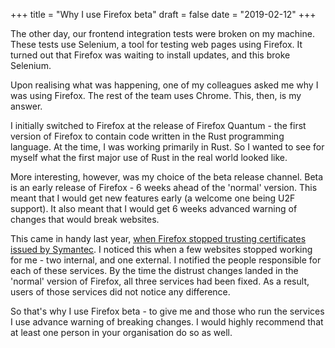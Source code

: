 +++
title = "Why I use Firefox beta"
draft = false
date = "2019-02-12"
+++

The other day, our frontend integration tests were broken on my machine. These tests use Selenium, a tool for testing web pages using Firefox. It turned out that Firefox was waiting to install updates, and this broke Selenium.

Upon realising what was happening, one of my colleagues asked me why I was using Firefox. The rest of the team uses Chrome. This, then, is my answer.

I initially switched to Firefox at the release of Firefox Quantum - the first version of Firefox to contain code written in the Rust programming language. At the time, I was working primarily in Rust. So I wanted to see for myself what the first major use of Rust in the real world looked like.

More interesting, however, was my choice of the beta release channel. Beta is an early release of Firefox - 6 weeks ahead of the 'normal' version. This meant that I would get new features early (a welcome one being U2F support). It also meant that I would get 6 weeks advanced warning of changes that would break websites.

This came in handy last year, [when Firefox stopped trusting certificates issued by Symantec](https://blog.mozilla.org/security/2018/03/12/distrust-symantec-tls-certificates/). I noticed this when a few websites stopped working for me - two internal, and one external. I notified the people responsible for each of these services. By the time the distrust changes landed in the 'normal' version of Firefox, all three services had been fixed. As a result, users of those services did not notice any difference.

So that's why I use Firefox beta - to give me and those who run the services I use advance warning of breaking changes. I would highly recommend that at least one person in your organisation do so as well.
